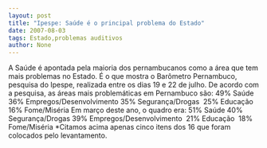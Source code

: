 ```yaml
---
layout: post
title: "Ipespe: Saúde é o principal problema do Estado"
date: 2007-08-03
tags: Estado,problemas auditivos
author: None
---
```

A Sa&uacute;de &eacute; apontada pela maioria dos pernambucanos como a &aacute;rea que tem mais problemas no Estado. &Eacute; o que mostra o Bar&ocirc;metro Pernambuco, pesquisa do Ipespe, realizada entre os dias 19 e 22 de julho. 
De acordo com a pesquisa, as &aacute;reas mais problem&aacute;ticas em Pernambuco s&atilde;o:
49%&nbsp;Sa&uacute;de
36% Empregos/Desenvolvimento 
35% Seguran&ccedil;a/Drogas&nbsp;
25% Educa&ccedil;&atilde;o&nbsp;
16% Fome/Mis&eacute;ria 
Em mar&ccedil;o deste ano, o quadro era:
51% Sa&uacute;de
40% Seguran&ccedil;a/Drogas
39% Empregos/Desenvolvimento&nbsp;
21% Educa&ccedil;&atilde;o&nbsp;
18% Fome/Mis&eacute;ria
*Citamos acima apenas cinco itens dos 16 que foram colocados pelo levantamento. 